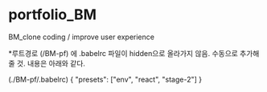 # portfolio_BM
BM_clone coding / improve user experience

*루트경로 (/BM-pf) 에 .babelrc 파일이 hidden으로 올라가지 않음.
수동으로 추가해 줄 것.
내용은 아래와 같다.

(./BM-pf/.babelrc)
{
    "presets": ["env", "react", "stage-2"]
}
